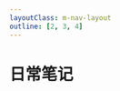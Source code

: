 ```yaml
---
layoutClass: m-nav-layout
outline: [2, 3, 4]
---
```


<script setup>
 import LearningNotes from './components/LearningNotes.vue'

</script>


# 日常笔记


 <LearningNotes/>

<br />
